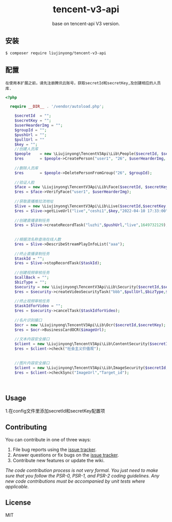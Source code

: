 <h1 align="center"> tencent-v3-api </h1>

<p align="center"> base on tencent-api V3 version.</p>

## 安装

```shell
$ composer require liujinyong/tencent-v3-api 
```

## 配置

``
在使用本扩展之前，请先注册腾讯云账号，获取secretId和secretKey,及创建相应的人员库.
``

```php
<?php

  require __DIR__ . '/vendor/autoload.php';

    $secretId  = "";
    $secretKey = "";
    $userHearderImg = "";
    $groupId = "";
    $pushUrl = "";
    $pullUrl = ""
    $key = "";
    //创建人员库
    $people    = new \Liujinyong\TencentV3Api\Lib\People($secretId, $secretKey);
    $res       = $people->CreatePerson("user1", "26", $userHearderImg, $groupId);
    
    //删除人员库
    $res       = $people->DeletePersonFromGroup("26", $groupId);
    
    //验证人脸
    $face = new \Liujinyong\TencentV3Api\Lib\Face($secretId, $secretKey);
    $res = $face->VerifyFace("user1", $userHearderImg);
    
    //获取直播推拉流地址
    $live = new \Liujinyong\TencentV3Api\Lib\Live($secretId,$secretKey,$pushUrl,$pullUrl);
    $res = $live->getLiveUrl("live","ceshi1",$key,"2022-04-10 17:33:00",true);
    
    //创建直播录制任务
    $res = $live->createRecordTask("luzhi",$pushUrl,"live",1649732129);
    
    
    //根据流名称查询在线人数
    $res = $live->DescribeStreamPlayInfoList("aaa");
    
    //终止直播录制任务
    $taskId = "";
    $res = $live->stopRecordTask($taskId);
    
    //创建视频审核任务
    $callBack = "";
    $bizType = "";
    $security = new \Liujinyong\TencentV3Api\Lib\Security($secretId,$secretKey);
    $res = $security->createVideoSecurityTask("bbb",$pullUrl,$bizType,$callBack);
    
    //终止视频审核任务
    $taskIdforVideo = "";
    $res = $security->cancelTask($taskIdforVideo);
    
    //名片识别接口
    $ocr = new \Liujinyong\TencentV3Api\Lib\Ocr($secretId,$secretKey);
    $res = $ocr->BusinessCardOCR($imageUrl);
    
    //文本内容安全接口
    $client = new \Liujinyong\TencentV3Api\Lib\ContentSecurity($secretId,$secretKey);
    $res = $client->check("社会主义价值观");
    
    
    //图片内容安全接口
    $client = new \Liujinyong\TencentV3Api\Lib\ImageSecurity($secretId,$secretKey);
    $res = $client->checkSync("ImageUrl","Target_id");
    
  

```



## Usage

1.在config文件里添加secretId和secretKey配置项

## Contributing

You can contribute in one of three ways:

1. File bug reports using the [issue tracker](https://github.com/liujinyong/tencent-v3-api/issues).
2. Answer questions or fix bugs on the [issue tracker](https://github.com/liujinyong/tencent-v3-api/issues).
3. Contribute new features or update the wiki.

_The code contribution process is not very formal. You just need to make sure that you follow the PSR-0, PSR-1, and
PSR-2 coding guidelines. Any new code contributions must be accompanied by unit tests where applicable._

## License

MIT
